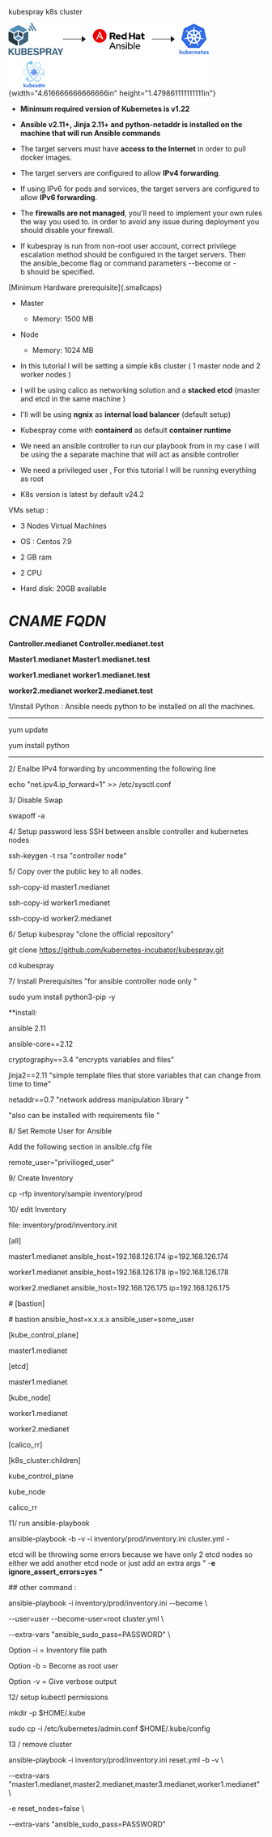 kubespray k8s cluster

![](./media/image1.png){width="4.616666666666666in"
height="1.479861111111111in"}

- **Minimum required version of Kubernetes is v1.22**

- **Ansible v2.11+, Jinja 2.11+ and python-netaddr is installed on the
    machine that will run Ansible commands**

- The target servers must have **access to the Internet** in order to
    pull docker images.

- The target servers are configured to allow **IPv4 forwarding**.

- If using IPv6 for pods and services, the target servers are
    configured to allow **IPv6 forwarding**.

- The **firewalls are not managed**, you\'ll need to implement your
    own rules the way you used to. in order to avoid any issue during
    deployment you should disable your firewall.

- If kubespray is run from non-root user account, correct privilege
    escalation method should be configured in the target servers. Then
    the ansible_become flag or command parameters \--become or -b should
    be specified.

[Minimum Hardware prerequisite]{.smallcaps}

- Master

  - Memory: 1500 MB

- Node

  - Memory: 1024 MB

- In this tutorial I will be setting a simple k8s cluster ( 1 master
    node and 2 worker nodes )

- I will be using calico as networking solution and a **stacked etcd**
    (master and etcd in the same machine )

- I'll will be using **ngnix** as **internal load balancer** (default
    setup)

- Kubespray come with **containerd** as default **container runtime**

- We need an ansible controller to run our playbook from in my case I
    will be using the a separate machine that will act as ansible
    controller

- We need a privileged user , For this tutorial I will be running
    everything as root

- K8s version is latest by default v24.2

VMs setup :

- 3 Nodes Virtual Machines

- OS : Centos 7.9

- 2 GB ram

- 2 CPU

- Hard disk: 20GB available

# *CNAME FQDN*

**Controller.medianet Controller.medianet.test**

**Master1.medianet Master1.medianet.test**

**worker1.medianet worker1.medianet.test**

**worker2.medianet worker2.medianet.test**

1/Install Python : Ansible needs python to be installed on all the
machines.

----
yum update

yum install python

----
2/ Enalbe IPv4 forwarding by uncommenting the following line

echo \"net.ipv4.ip_forward=1\" \>\> /etc/sysctl.conf

3/ Disable Swap

swapoff -a

4/ Setup password less SSH between ansible controller and kubernetes
nodes

ssh-keygen -t rsa \"controller node\"

5/ Copy over the public key to all nodes.

ssh-copy-id master1.medianet

ssh-copy-id worker1.medianet

ssh-copy-id worker2.medianet

6/ Setup kubespray \"clone the official repository\"

git clone <https://github.com/kubernetes-incubator/kubespray.git>

cd kubespray

7/ Install Prerequisites "for ansible controller node only "

sudo yum install python3-pip -y

\*\*install:

ansible 2.11

ansible-core==2.12

cryptography==3.4 \"encrypts variables and files\"

jinja2==2.11 \"simple template files that store variables that can
change from time to time\"

netaddr==0.7 \"network address manipulation library \"

"also can be installed with requirements file "

8/ Set Remote User for Ansible

Add the following section in ansible.cfg file

remote_user="privilioged_user"

9/ Create Inventory

cp -rfp inventory/sample inventory/prod

10/ edit Inventory

file: inventory/prod/inventory.init

\[all\]

master1.medianet ansible_host=192.168.126.174 ip=192.168.126.174

worker1.medianet ansible_host=192.168.126.178 ip=192.168.126.178

worker2.medianet ansible_host=192.168.126.175 ip=192.168.126.175

\# \[bastion\]

\# bastion ansible_host=x.x.x.x ansible_user=some_user

\[kube_control_plane\]

master1.medianet

\[etcd\]

master1.medianet

\[kube_node\]

worker1.medianet

worker2.medianet

\[calico_rr\]

\[k8s_cluster:children\]

kube_control_plane

kube_node

calico_rr

11/ run ansible-playbook

ansible-playbook -b -v -i inventory/prod/inventory.ini cluster.yml -

etcd will be throwing some errors because we have only 2 etcd nodes so
either we add another etcd node or just add an extra args " -**e
ignore_assert_errors=yes "**

\## other command :

ansible-playbook -i inventory/prod/inventory.ini \--become \\

\--user=user \--become-user=root cluster.yml \\

\--extra-vars \"ansible_sudo_pass=PASSWORD\" \\

Option -i = Inventory file path

Option -b = Become as root user

Option -v = Give verbose output

12/ setup kubectl permissions

mkdir -p \$HOME/.kube

sudo cp -i /etc/kubernetes/admin.conf \$HOME/.kube/config

13 / remove cluster

ansible-playbook -i inventory/prod/inventory.ini reset.yml -b -v \\

\--extra-vars
\"master1.medianet,master2.medianet,master3.medianet,worker1.medianet\"
\\

-e reset_nodes=false \\

\--extra-vars \"ansible_sudo_pass=PASSWORD\"
